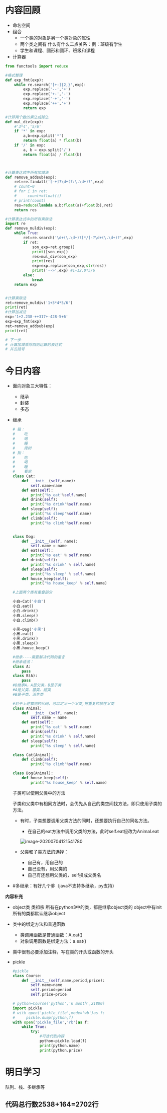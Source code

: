 # 内容回顾

+ 命名空间
+ 组合
  + 一个类的对象是另一个类对象的属性
  + 两个类之间有 什么有什么二点关系：例：班级有学生
  + 学生和课程、圆形和圆环、班级和课程
+ 计算器

```python
from functools import reduce

#格式整理
def exp_fmt(exp):
    while re.search('[+-]{2,}',exp):
        exp.replace('--','+')
        exp.replace('+-','-')
        exp.replace('-+','-')
        exp.replace('++','+')
        return exp

#计算两个数的乘法或除法
def mul_div(exp):
    #'3*4','5/6'
    if '*' in exp:
        a,b=exp.split('*')
        return float(a) * float(b)
    if '/' in exp:
        a, b = exp.split('/')
        return float(a) / float(b)



#计算表达式中所有加减法
def remove_addsub(exp):
    ret=re.findall('[-+]?\d+(?:\.\d+)?',exp)
    # count=0
    # for i in ret:
    #     count+=float(i)
    # print(count)
    res=reduce(lambda a,b:float(a)+float(b),ret)
    return res

#计算表达式中的所有乘除法
import re
def remove_muldiv(exp):
    while True:
        ret=re.search('\d+(\.\d+)?[*/]-?\d+(\.\d+)?',exp)
        if ret:
            son_exp=ret.group()
            print([son_exp])
            res=mul_div(son_exp)
            print(res)
            exp=exp.replace(son_exp,str(res))
            print('-->',exp) #1+12.0*5/6
        else:
            break
    return exp


#计算乘除法
ret=remove_muldiv('1+3*4*5/6')
print(ret)
#计算加减法
exp='1+2.238-++317+-428-5+6'
exp=exp_fmt(exp)
ret=remove_addsub(exp)
print(ret)

# 下一步
# 计算加减乘除四则运算的表达式
# 并去括号
```



# 今日内容

+ 面向对象三大特性：
  + 继承
  + 封装
  + 多态

+ 继承

  ```python
  # 猫：
  #    吃
  #    喝
  #    睡
  #    爬树
  # 狗：
  #    吃
  #    喝
  #    睡
  #    看家
  class Cat:
      def __init__(self,name):
          self.name=name
      def eat(self):
          print('%s eat'%self.name)
      def drink(self):
          print('%s drink'%self.name)
      def sleep(self):
          print('%s sleep'%self.name)
      def climb(self):
          print('%s climb'%self.name)
  
  
  class Dog:
      def __init__(self, name):
          self.name = name
      def eat(self):
          print('%s eat' % self.name)
      def drink(self):
          print('%s drink' % self.name)
      def sleep(self):
          print('%s sleep' % self.name)
      def house_keep(self):
          print('%s house_keep' % self.name)
  
  #上面两个类有重叠部分
  
  小白=Cat('小白')
  小白.eat()
  小白.drink()
  小白.sleep()
  小白.climb()
  
  小黑=Dog('小黑')
  小黑.eat()
  小黑.drink()
  小黑.sleep()
  小黑.house_keep()
  
  #继承----需要解决代码的重复
  #继承语法：
  class A:
      pass
  class B(A):
      pass
  #B继承A，A是父类，B是子类
  #A是父类、基类、超类
  #B是子类、派生类
  
  #对于上述猫狗的代码，可以定义一个父类,把重复的放在父类
  class Animal:
      def __init__(self, name):
          self.name = name
      def eat(self):
          print('%s eat' % self.name)
      def drink(self):
          print('%s drink' % self.name)
      def sleep(self):
          print('%s sleep' % self.name)
  
  class Cat(Animal):
      def climb(self):
          print('%s climb'%self.name)
  
  class Dog(Animal):
      def house_keep(self):
          print('%s house_keep' % self.name)
  ```

  子类可以使用父类中的方法

  子类和父类中有相同方法时，会优先从自己的类空间找方法，即只使用子类的方法。

  + 有时，子类想要调用父类方法的同时，还想要执行自己的同名方法。

    + 在自己的eat方法中调用父类的方法，此时self.eat应改为Animal.eat

    ![image-20200704121541780](C:\Users\Administrator\AppData\Roaming\Typora\typora-user-images\image-20200704121541780.png)

     

  + 父类和子类方法的选择：

    + 自己有，用自己的
    + 自己没有，用父类的
    + 自己有还想用父类的，self换成父类名

+ #多继承：有好几个爹（java不支持多继承，py支持）

**内容补充**

+ object类 类祖宗
  所有在python3中的类，都是继承object类的
  object中有init
  所有的类都默认继承object
+ 类中的绑定方法和普通函数
  + 类调用函数是普通函数：A.eat()
  + 对象调用函数是绑定方法：a.eat()

+ 类中很有必要添加注释，写在类的开头或函数的开头

+ pickle

  ```python
  #pickle
  class Course:
      def __init__(self,name,period,price):
          self.name=name
          self.period=period
          self.price=price
  
  # python=Course('python','6 month',21800)
  import pickle
  # with open('pickle_file',mode='wb')as f:
  #     pickle.dump(python,f)
  with open('pickle_file','rb')as f:
      while True:
          try:
              #可迭代取内容
              python=pickle.load(f)
              print(python.name)
              print(python.price)
  ```

# 明日学习

队列、栈、多继承等

## 代码总行数2538+164=2702行